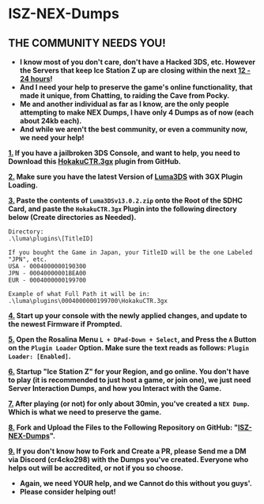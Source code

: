 # ISZ-NEX-Dumps
## THE COMMUNITY NEEDS YOU!
- **I know most of you don't care, don't have a Hacked 3DS, etc. However the Servers that keep Ice Station Z up are closing within the next <ins>12 - 24 hours</ins>!**
- **And I need your help to preserve the game's online functionality, that made it unique, from Chatting, to raiding the Cave from Pocky.**
- **Me and another individual as far as I know, are the only people attempting to make NEX Dumps, I have only 4 Dumps as of now (each about 24kb each).**
- **And while we aren't the best community, or even a community now, we need your help!**

**<ins>1.</ins> If you have a jailbroken 3DS Console, and want to help, you need to Download this [HokakuCTR.3gx](https://github.com/PretendoNetwork/HokakuCTR/releases/tag/v1.0.3) plugin from GitHub.**

**<ins>2.</ins> Make sure you have the latest Version of [Luma3DS](https://github.com/LumaTeam/Luma3DS/releases) with 3GX Plugin Loading.**

**<ins>3.</ins> Paste the contents of `Luma3DSv13.0.2.zip` onto the Root of the SDHC Card, and paste the `HokakuCTR.3gx` Plugin into the following directory below (Create directories as Needed).**
```
Directory:
.\luma\plugins\[TitleID]

If you bought the Game in Japan, your TitleID will be the one Labeled "JPN", etc.
USA - 0004000000190300
JPN - 00040000001BEA00
EUR - 0004000000199700

Example of what Full Path it will be in:
.\luma\plugins\0004000000199700\HokakuCTR.3gx
```
**<ins>4.</ins> Start up your console with the newly applied changes, and update to the newest Firmware if Prompted.**

**<ins>5.</ins> Open the Rosalina Menu `L + DPad-Down + Select`, and Press the `A` Button on the `Plugin Loader` Option. Make sure the text reads as follows: `Plugin Loader: [Enabled]`.**

**<ins>6.</ins> Startup "Ice Station Z" for your Region, and go online. You don't have to play (it is recommended to just host a game, or join one), we just need Server Interaction Dumps, and how you Interact with the Game.**

**<ins>7.</ins> After playing (or not) for only about 30min, you've created a `NEX Dump`. Which is what we need to preserve the game.**

**<ins>8.</ins> Fork and Upload the Files to the Following Repository on GitHub: "[ISZ-NEX-Dumps](https://github.com/Cracko298/ISZ-NEX-Dumps)".**

**<ins>9.</ins> If you don't know how to Fork and Create a PR, please Send me a DM via Discord (**cr4cko298**) with the Dumps you've created. Everyone who helps out will be accredited, or not if you so choose.**

- **Again, we need YOUR help, and we Cannot do this without you guys'.**
- **Please consider helping out!**
